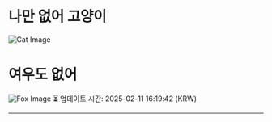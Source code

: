 
# 나만 없어 고양이

![Cat Image](https://cdn2.thecatapi.com/images/4mi.jpg)

# 여우도 없어
![Fox Image](https://randomfox.ca/images/45.jpg)
⏳ 업데이트 시간: 2025-02-11 16:19:42 (KRW)

---
